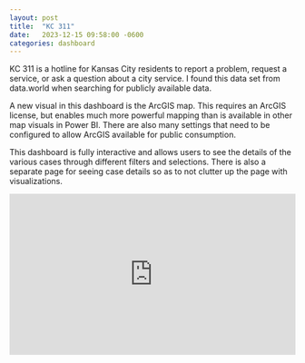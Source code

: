 ```yaml
---
layout: post
title:  "KC 311"
date:   2023-12-15 09:58:00 -0600
categories: dashboard
---
```


KC 311 is a hotline for Kansas City residents to report a problem, request a service, or ask a question about a city service.  I found this data set from data.world when searching for publicly available data.

A new visual in this dashboard is the ArcGIS map.  This requires an ArcGIS license, but enables much more powerful mapping than is available in other map visuals in Power BI.  There are also many settings that need to be configured to allow ArcGIS available for public consumption.

This dashboard is fully interactive and allows users to see the details of the various cases through different filters and selections.  There is also a separate page for seeing case details so as to not clutter up the page with visualizations.

<div>
  <div style="position:relative;padding-top:56.25%;">
        <iframe src="https://app.powerbi.com/view?r=eyJrIjoiZWE4NGFkOTYtZDY5Yy00NWQ3LTk3M2ItZjA5Y2VhZTI4ZjNkIiwidCI6ImE0NjI4MDExLTg5MGQtNDAzOC1hYTdiLTRjNDZhMGRmMTQ4ZSIsImMiOjN9&pageName=ReportSection873e226a006721001301" frameborder="0" allowfullscreen
      style="position:absolute;top:0;left:0;width:100%;height:100%;">
    </iframe>
  </div>
</div>